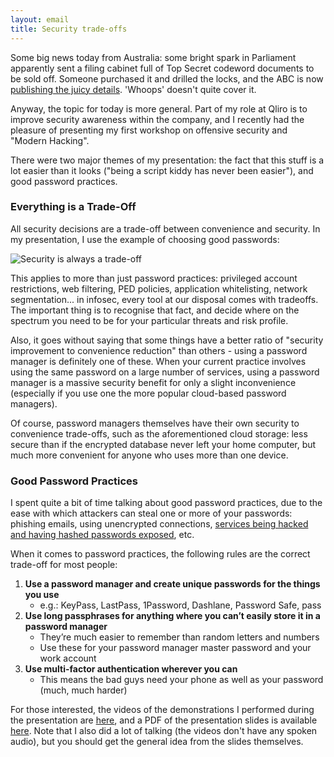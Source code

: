 ```yaml
---
layout: email
title: Security trade-offs
---
```


Some big news today from Australia: some bright spark in Parliament apparently sent a filing cabinet full of Top Secret codeword documents to be sold off. Someone purchased it and drilled the locks, and the ABC is now [publishing the juicy details](http://mobile.abc.net.au/news/2018-01-31/cabinet-files-reveal-inner-government-decisions/). 'Whoops' doesn't quite cover it.

Anyway, the topic for today is more general. Part of my role at Qliro is to improve security awareness within the company, and I recently had the pleasure of presenting my first workshop on offensive security and "Modern Hacking".

There were two major themes of my presentation: the fact that this stuff is a lot easier than it looks ("being a script kiddy has never been easier"), and good password practices.


### Everything is a Trade-Off 

All security decisions are a trade-off between convenience and security. In my presentation, I use the example of choosing good passwords:

![Security is always a trade-off](https://markeldo.com/images/security-trade-off.png)

This applies to more than just password practices: privileged account restrictions, web filtering, PED policies, application whitelisting, network segmentation... in infosec, every tool at our disposal comes with tradeoffs. The important thing is to recognise that fact, and decide where on the spectrum you need to be for your particular threats and risk profile. 

Also, it goes without saying that some things have a better ratio of "security improvement to convenience reduction" than others - using a password manager is definitely one of these. When your current practice involves using the same password on a large number of services, using a password manager is a massive security benefit for only a slight inconvenience (especially if you use one the more popular cloud-based password managers).

Of course, password managers themselves have their own security to convenience trade-offs, such as the aforementioned cloud storage: less secure than if the encrypted database never left your home computer, but much more convenient for anyone who uses more than one device.


### Good Password Practices 

I spent quite a bit of time talking about good password practices, due to the ease with which attackers can steal one or more of your passwords: phishing emails, using unencrypted connections, [services being hacked and having hashed passwords exposed](https://haveibeenpwned.com/), etc.

When it comes to password practices, the following rules are the correct trade-off for most people:

1. **Use a password manager and create unique passwords for the things you use**
    - e.g.: KeyPass, LastPass, 1Password, Dashlane, Password Safe, pass
2. **Use long passphrases for anything where you can’t easily store it in a password manager**
    - They’re much easier to remember than random letters and numbers
    - Use these for your password manager master password and your work account
3. **Use multi-factor authentication wherever you can**
    - This means the bad guys need your phone as well as your password (much, much harder)

For those interested, the videos of the demonstrations I performed during the presentation are [here](https://www.youtube.com/playlist?list=PLosuAlDEwv--4orzBUVy-TzLzxMDK3TKI), and a PDF of the presentation slides is available [here](https://www.dropbox.com/s/0oqp2kzvhgt648n/Qliro%20Academy%20-%20Introduction%20to%20Modern%20Hacking.pdf?dl=0). Note that I also did a lot of talking (the videos don't have any spoken audio), but you should get the general idea from the slides themselves.